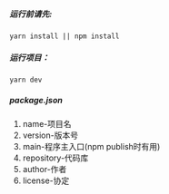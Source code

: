 ##### 运行前请先:
`yarn install || npm install`
##### 运行项目：
`yarn dev`

##### package.json
1. name-项目名
2. version-版本号
3. main-程序主入口(npm publish时有用)
4. repository-代码库
5. author-作者
6. license-协定
